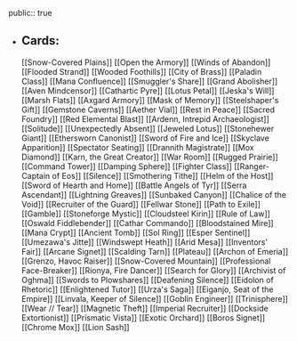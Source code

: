 public:: true
- ## Cards:
	[[Snow-Covered Plains]]
	[[Open the Armory]]
	[[Winds of Abandon]]
	[[Flooded Strand]]
	[[Wooded Foothills]]
	[[City of Brass]]
	[[Paladin Class]]
	[[Mana Confluence]]
	[[Smuggler's Share]]
	[[Grand Abolisher]]
	[[Aven Mindcensor]]
	[[Cathartic Pyre]]
	[[Lotus Petal]]
	[[Jeska's Will]]
	[[Marsh Flats]]
	[[Axgard Armory]]
	[[Mask of Memory]]
	[[Steelshaper's Gift]]
	[[Gemstone Caverns]]
	[[Aether Vial]]
	[[Rest in Peace]]
	[[Sacred Foundry]]
	[[Red Elemental Blast]]
	[[Ardenn, Intrepid Archaeologist]]
	[[Solitude]]
	[[Unexpectedly Absent]]
	[[Jeweled Lotus]]
	[[Stonehewer Giant]]
	[[Ethersworn Canonist]]
	[[Sword of Fire and Ice]]
	[[Skyclave Apparition]]
	[[Spectator Seating]]
	[[Drannith Magistrate]]
	[[Mox Diamond]]
	[[Karn, the Great Creator]]
	[[War Room]]
	[[Rugged Prairie]]
	[[Command Tower]]
	[[Damping Sphere]]
	[[Fighter Class]]
	[[Ranger-Captain of Eos]]
	[[Silence]]
	[[Smothering Tithe]]
	[[Helm of the Host]]
	[[Sword of Hearth and Home]]
	[[Battle Angels of Tyr]]
	[[Serra Ascendant]]
	[[Lightning Greaves]]
	[[Sunbaked Canyon]]
	[[Chalice of the Void]]
	[[Recruiter of the Guard]]
	[[Fellwar Stone]]
	[[Path to Exile]]
	[[Gamble]]
	[[Stoneforge Mystic]]
	[[Cloudsteel Kirin]]
	[[Rule of Law]]
	[[Oswald Fiddlebender]]
	[[Cathar Commando]]
	[[Bloodstained Mire]]
	[[Mana Crypt]]
	[[Ancient Tomb]]
	[[Sol Ring]]
	[[Esper Sentinel]]
	[[Umezawa's Jitte]]
	[[Windswept Heath]]
	[[Arid Mesa]]
	[[Inventors' Fair]]
	[[Arcane Signet]]
	[[Scalding Tarn]]
	[[Plateau]]
	[[Archon of Emeria]]
	[[Grenzo, Havoc Raiser]]
	[[Snow-Covered Mountain]]
	[[Professional Face-Breaker]]
	[[Rionya, Fire Dancer]]
	[[Search for Glory]]
	[[Archivist of Oghma]]
	[[Swords to Plowshares]]
	[[Deafening Silence]]
	[[Eidolon of Rhetoric]]
	[[Enlightened Tutor]]
	[[Urza's Saga]]
	[[Eiganjo, Seat of the Empire]]
	[[Linvala, Keeper of Silence]]
	[[Goblin Engineer]]
	[[Trinisphere]]
	[[Wear // Tear]]
	[[Magnetic Theft]]
	[[Imperial Recruiter]]
	[[Dockside Extortionist]]
	[[Prismatic Vista]]
	[[Exotic Orchard]]
	[[Boros Signet]]
	[[Chrome Mox]]
	[[Lion Sash]]
